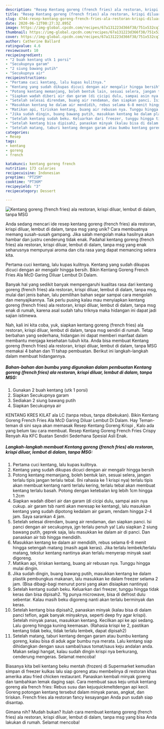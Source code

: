 ```yaml
---
description: "Resep Kentang goreng (french fries) ala restoran, krispi diluar, lembut di dalam, tanpa MSG, Enak Banget"
title: "Resep Kentang goreng (french fries) ala restoran, krispi diluar, lembut di dalam, tanpa MSG, Enak Banget"
slug: 4744-resep-kentang-goreng-french-fries-ala-restoran-krispi-diluar-lembut-di-dalam-tanpa-msg-enak-banget
date: 2020-06-12T00:27:32.895Z
image: https://img-global.cpcdn.com/recipes/67a131223d366f38/751x532cq70/kentang-goreng-french-fries-ala-restoran-krispi-diluar-lembut-di-dalam-tanpa-msg-foto-resep-utama.jpg
thumbnail: https://img-global.cpcdn.com/recipes/67a131223d366f38/751x532cq70/kentang-goreng-french-fries-ala-restoran-krispi-diluar-lembut-di-dalam-tanpa-msg-foto-resep-utama.jpg
cover: https://img-global.cpcdn.com/recipes/67a131223d366f38/751x532cq70/kentang-goreng-french-fries-ala-restoran-krispi-diluar-lembut-di-dalam-tanpa-msg-foto-resep-utama.jpg
author: Catherine Ballard
ratingvalue: 4.6
reviewcount: 10
recipeingredient:
- "2 buah kentang utk 1 porsi"
- "Secukupnya garam"
- "2 siung bawang putih"
- "Secukupnya air"
recipeinstructions:
- "Pertama cuci kentang, lalu kupas kulitnya."
- "Kentang yang sudah dikupas dicuci dengan air mengalir hingga bersih"
- "Potong kentang memanjang, boleh bentuk lain, sesuai selera, jangan terlalu tipis jangan terlalu tebal. (Ini rahasia ke 1 krispi nya) terlalu tipis akan membuat kentang nanti terlalu kering, terlalu tebal akan membuat kentang terlalu basah. Potong dengan ketebalan krg lebih 1cm hingga 1.2cm"
- "Siapkan wadah diberi air dan garam (di cicipi dulu, sampai asin nya cukup. air garam tsb nanti akan meresap ke kentang), lalu masukkan kentang yang sudah dipotong kedalam air garam, rendam hingga 2-4 jam. Saya sarankan 4 jam."
- "Setelah selesai direndam, buang air rendaman, dan siapkan panci. Isi panci dengan air secukupnya, jgn terlalu penuh ya! Lalu siapkan 2 siung bawang putih, geprek saja, lalu masukkan ke dalam air di panci. Dan panaskan air tsb hingga mendidih."
- "Masukkan kentang ke dalam air mendidih, rebus selama 6-8 menit hingga setengah matang (masih agak keras). Jika terlalu lembek/terlalu matang, tekstur kentang nantinya akan terlalu menyerap minyak saat digoreng."
- "Matikan api, tiriskan kentang, buang air rebusan nya. Tunggu hingga mulai dingin."
- "Jika sudah dingin, buang bawang putih, masukkan kentang ke dalam plastik pembungkus makanan, lalu masukkan ke dalam freezer selama 2 jam. (Bisa dibagi-bagi menurut porsi yang akan disiapkan nantinya)"
- "Setelah kentang sudah beku. Keluarkan dari freezer, tunggu hingga tidak keras dan bisa dipisah2. Yg punya microwave, bisa di defrost dulu sebentar. Kalau masih beku digoreng nanti akan terlalu berminyak dan keras."
- "Setelah kentang bisa dipisah2, panaskan minyak (kalau bisa di dalam panci teflon, agak banyak minyaknya, seperti deep fry agar krispi). Setelah minyak panas, masukkan kentang. Kecilkan api ke api sedang. Lalu goreng hingga kuning keemasan. (Rahasia krispi ke 2, pastikan kentang tidak beku, tidak terlalu lembek, dapat dipisah2)"
- "Setelah matang, taburi kentang dengan garam atau bumbu kentang goreng, kalau bisa di aduk agar bumbu nya merata. Lalu kentang siap dihidangkan dengan saus sambal/saus tomat/saus keju andalan anda. Makan selagi hangat, kalau sudah dingin krispi nya berkurang, cenderung mengeras. Selamat mencoba!"
categories:
- Resep
tags:
- kentang
- goreng
- french

katakunci: kentang goreng french 
nutrition: 173 calories
recipecuisine: Indonesian
preptime: "PT25M"
cooktime: "PT36M"
recipeyield: "3"
recipecategory: Dessert

---
```



![Kentang goreng (french fries) ala restoran, krispi diluar, lembut di dalam, tanpa MSG](https://img-global.cpcdn.com/recipes/67a131223d366f38/751x532cq70/kentang-goreng-french-fries-ala-restoran-krispi-diluar-lembut-di-dalam-tanpa-msg-foto-resep-utama.jpg)

Anda sedang mencari ide resep kentang goreng (french fries) ala restoran, krispi diluar, lembut di dalam, tanpa msg yang unik? Cara membuatnya memang susah-susah gampang. Jika salah mengolah maka hasilnya akan hambar dan justru cenderung tidak enak. Padahal kentang goreng (french fries) ala restoran, krispi diluar, lembut di dalam, tanpa msg yang enak seharusnya mempunyai aroma dan cita rasa yang dapat memancing selera kita.

Pertama cuci kentang, lalu kupas kulitnya. Kentang yang sudah dikupas dicuci dengan air mengalir hingga bersih. Bikin Kentang Goreng French Fries Ala McD Garing Diluar Lembut Di Dalam.

Banyak hal yang sedikit banyak mempengaruhi kualitas rasa dari kentang goreng (french fries) ala restoran, krispi diluar, lembut di dalam, tanpa msg, mulai dari jenis bahan, lalu pemilihan bahan segar sampai cara mengolah dan menyajikannya. Tak perlu pusing kalau mau menyiapkan kentang goreng (french fries) ala restoran, krispi diluar, lembut di dalam, tanpa msg enak di rumah, karena asal sudah tahu triknya maka hidangan ini dapat jadi sajian istimewa.


Nah, kali ini kita coba, yuk, siapkan kentang goreng (french fries) ala restoran, krispi diluar, lembut di dalam, tanpa msg sendiri di rumah. Tetap berbahan yang sederhana, hidangan ini dapat memberi manfaat dalam membantu menjaga kesehatan tubuh kita. Anda bisa membuat Kentang goreng (french fries) ala restoran, krispi diluar, lembut di dalam, tanpa MSG memakai 4 bahan dan 11 tahap pembuatan. Berikut ini langkah-langkah dalam membuat hidangannya.

<!--inarticleads1-->

##### Bahan-bahan dan bumbu yang digunakan dalam pembuatan Kentang goreng (french fries) ala restoran, krispi diluar, lembut di dalam, tanpa MSG:

1. Gunakan 2 buah kentang (utk 1 porsi)
1. Siapkan Secukupnya garam
1. Sediakan 2 siung bawang putih
1. Siapkan Secukupnya air


KENTANG KRES KILAT ala LC (tanpa rebus, tanpa dibekukan). Bikin Kentang Goreng French Fries Ala McD Garing Diluar Lembut Di Dalam. Hay Teman-teman di sini saya akan memasak Resep Kentang Goreng Krispi , Kalo ada yang belum tau cara membuat. Resep Kentang Goreng French Fries Crispy Renyah Ala KFC Buatan Sendiri Sederhana Spesial Asli Enak. 

<!--inarticleads2-->

##### Langkah-langkah membuat Kentang goreng (french fries) ala restoran, krispi diluar, lembut di dalam, tanpa MSG:

1. Pertama cuci kentang, lalu kupas kulitnya.
1. Kentang yang sudah dikupas dicuci dengan air mengalir hingga bersih
1. Potong kentang memanjang, boleh bentuk lain, sesuai selera, jangan terlalu tipis jangan terlalu tebal. (Ini rahasia ke 1 krispi nya) terlalu tipis akan membuat kentang nanti terlalu kering, terlalu tebal akan membuat kentang terlalu basah. Potong dengan ketebalan krg lebih 1cm hingga 1.2cm
1. Siapkan wadah diberi air dan garam (di cicipi dulu, sampai asin nya cukup. air garam tsb nanti akan meresap ke kentang), lalu masukkan kentang yang sudah dipotong kedalam air garam, rendam hingga 2-4 jam. Saya sarankan 4 jam.
1. Setelah selesai direndam, buang air rendaman, dan siapkan panci. Isi panci dengan air secukupnya, jgn terlalu penuh ya! Lalu siapkan 2 siung bawang putih, geprek saja, lalu masukkan ke dalam air di panci. Dan panaskan air tsb hingga mendidih.
1. Masukkan kentang ke dalam air mendidih, rebus selama 6-8 menit hingga setengah matang (masih agak keras). Jika terlalu lembek/terlalu matang, tekstur kentang nantinya akan terlalu menyerap minyak saat digoreng.
1. Matikan api, tiriskan kentang, buang air rebusan nya. Tunggu hingga mulai dingin.
1. Jika sudah dingin, buang bawang putih, masukkan kentang ke dalam plastik pembungkus makanan, lalu masukkan ke dalam freezer selama 2 jam. (Bisa dibagi-bagi menurut porsi yang akan disiapkan nantinya)
1. Setelah kentang sudah beku. Keluarkan dari freezer, tunggu hingga tidak keras dan bisa dipisah2. Yg punya microwave, bisa di defrost dulu sebentar. Kalau masih beku digoreng nanti akan terlalu berminyak dan keras.
1. Setelah kentang bisa dipisah2, panaskan minyak (kalau bisa di dalam panci teflon, agak banyak minyaknya, seperti deep fry agar krispi). Setelah minyak panas, masukkan kentang. Kecilkan api ke api sedang. Lalu goreng hingga kuning keemasan. (Rahasia krispi ke 2, pastikan kentang tidak beku, tidak terlalu lembek, dapat dipisah2)
1. Setelah matang, taburi kentang dengan garam atau bumbu kentang goreng, kalau bisa di aduk agar bumbu nya merata. Lalu kentang siap dihidangkan dengan saus sambal/saus tomat/saus keju andalan anda. Makan selagi hangat, kalau sudah dingin krispi nya berkurang, cenderung mengeras. Selamat mencoba!


Biasanya kita beli kentang beku mentah (frozen) di Supermarket kemudian simpan di freezer kulkas lalu siap goreng atau membelinya di restoran khas amerika atau fried chicken restaurant. Panaskan kembali minyak goreng dan tambahkan lemak daging sapi. Cara membuat saus keju untuk kentang goreng ala french fries: Rebus susu dan kejuquickmeltdengan api kecil. Goreng potongan kentang tersebut dalam minyak panas, angkat, dan tiriskan. French fries ala restoran fancy kesayangan Anda pun sudah siap disantap. 

Gimana nih? Mudah bukan? Itulah cara membuat kentang goreng (french fries) ala restoran, krispi diluar, lembut di dalam, tanpa msg yang bisa Anda lakukan di rumah. Selamat mencoba!
